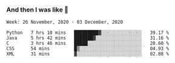  ### And then I was like 🥱
<!--
**Mat2ja/Mat2ja** is a ✨ _special_ ✨ repository because its `README.md` (this file) appears on your GitHub profile.

Here are some ideas to get you started:

- 🔭 I’m currently working on ...
- 🌱 I’m currently learning ...
- 👯 I’m looking to collaborate on ...
- 🤔 I’m looking for help with ...
- 💬 Ask me about ...
- 📫 How to reach me: ...
- 😄 Pronouns: ...
- ⚡ Fun fact: ...
-->

<!--START_SECTION:waka-->
```text
Week: 26 November, 2020 - 03 December, 2020

Python   7 hrs 10 mins   █████████▓░░░░░░░░░░░░░░░   39.17 % 
Java     5 hrs 42 mins   ███████▓░░░░░░░░░░░░░░░░░   31.16 % 
C        3 hrs 46 mins   █████░░░░░░░░░░░░░░░░░░░░   20.60 % 
CSS      54 mins         █▒░░░░░░░░░░░░░░░░░░░░░░░   04.93 % 
XML      31 mins         ▓░░░░░░░░░░░░░░░░░░░░░░░░   02.88 % 
```
<!--END_SECTION:waka-->
